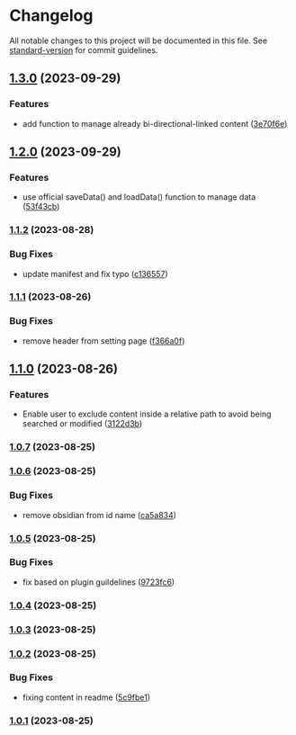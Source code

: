 # Changelog

All notable changes to this project will be documented in this file. See [standard-version](https://github.com/conventional-changelog/standard-version) for commit guidelines.

## [1.3.0](https://github.com/Medill-East/obsidian-content-linker/compare/1.2.0...1.3.0) (2023-09-29)


### Features

* add function to manage already bi-directional-linked content ([3e70f6e](https://github.com/Medill-East/obsidian-content-linker/commit/3e70f6eee044efccfb03ccc87b01b346dba85a6d))

## [1.2.0](https://github.com/Medill-East/obsidian-content-linker/compare/1.1.2...1.2.0) (2023-09-29)


### Features

* use official saveData() and loadData() function to manage data ([53f43cb](https://github.com/Medill-East/obsidian-content-linker/commit/53f43cb29868701d25be15130ec0df009beffac9))

### [1.1.2](https://github.com/Medill-East/obsidian-content-linker/compare/1.1.1...1.1.2) (2023-08-28)


### Bug Fixes

* update manifest and fix typo ([c136557](https://github.com/Medill-East/obsidian-content-linker/commit/c1365574481009ed0c35ba3999277383091622fa))

### [1.1.1](https://github.com/Medill-East/obsidian-content-linker/compare/1.1.0...1.1.1) (2023-08-26)


### Bug Fixes

* remove header from setting page ([f366a0f](https://github.com/Medill-East/obsidian-content-linker/commit/f366a0fbd9f461c2c8f7b6040ffd3bed1eb86054))

## [1.1.0](https://github.com/Medill-East/obsidian-content-linker/compare/1.0.7...1.1.0) (2023-08-26)


### Features

* Enable user to exclude content inside a relative path to avoid being searched or modified ([3122d3b](https://github.com/Medill-East/obsidian-content-linker/commit/3122d3b892f3d1719dfbde03e831feb15bf414df))

### [1.0.7](https://github.com/Medill-East/obsidian-content-linker/compare/1.0.6...1.0.7) (2023-08-25)

### [1.0.6](https://github.com/Medill-East/obsidian-content-linker/compare/1.0.5...1.0.6) (2023-08-25)


### Bug Fixes

* remove obsidian from id name ([ca5a834](https://github.com/Medill-East/obsidian-content-linker/commit/ca5a834e0e0d84ba834e26ad31308b3bac59db36))

### [1.0.5](https://github.com/Medill-East/obsidian-content-linker/compare/1.0.4...1.0.5) (2023-08-25)


### Bug Fixes

* fix based on plugin guildelines ([9723fc6](https://github.com/Medill-East/obsidian-content-linker/commit/9723fc6b1eae00ac30b5100d77a3d23c93fc7756))

### [1.0.4](https://github.com/Medill-East/obsidian-content-linker/compare/1.0.3...1.0.4) (2023-08-25)

### [1.0.3](https://github.com/Medill-East/obsidian-content-linker/compare/1.0.2...1.0.3) (2023-08-25)

### [1.0.2](https://github.com/Medill-East/obsidian-content-linker/compare/1.0.1...1.0.2) (2023-08-25)


### Bug Fixes

* fixing content in readme ([5c9fbe1](https://github.com/Medill-East/obsidian-content-linker/commit/5c9fbe103da761fc8aea28b75555a59c5bc102be))

### [1.0.1](https://github.com/Medill-East/obsidian-content-linker/compare/1.0.0...1.0.1) (2023-08-25)
